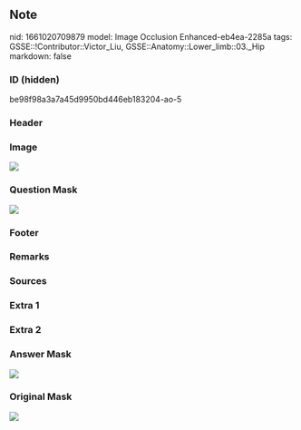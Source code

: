 ## Note
nid: 1661020709879
model: Image Occlusion Enhanced-eb4ea-2285a
tags: GSSE::!Contributor::Victor_Liu, GSSE::Anatomy::Lower_limb::03._Hip
markdown: false

### ID (hidden)
be98f98a3a7a45d9950bd446eb183204-ao-5

### Header


### Image
<img src="tmphgem35q1.png">

### Question Mask
<img src="be98f98a3a7a45d9950bd446eb183204-ao-5-Q.svg">

### Footer


### Remarks


### Sources


### Extra 1


### Extra 2


### Answer Mask
<img src="be98f98a3a7a45d9950bd446eb183204-ao-5-A.svg">

### Original Mask
<img src="be98f98a3a7a45d9950bd446eb183204-ao-O.svg">
